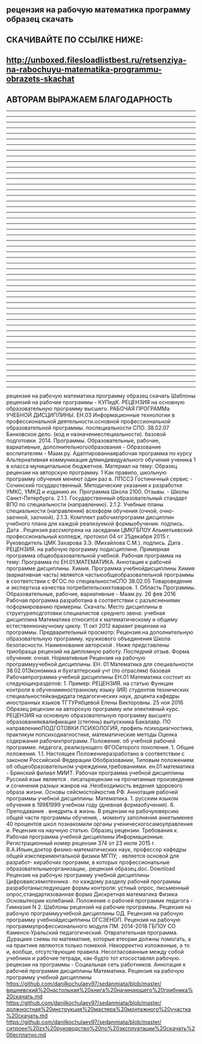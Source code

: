 рецензия на рабочую математика программу образец скачать
--------------------------------------------------
СКАЧИВАЙТЕ ПО ССЫЛКЕ НИЖЕ:
--------------------------------------------------
http://unboxed.filesloadlistbest.ru/retsenziya-na-rabochuyu-matematika-programmu-obrazets-skachat
--------------------------------------------------
АВТОРАМ ВЫРАЖАЕМ БЛАГОДАРНОСТЬ
--------------------------------------------------
--------------------------------------------------
--------------------------------------------------
--------------------------------------------------
--------------------------------------------------
--------------------------------------------------
--------------------------------------------------
--------------------------------------------------
--------------------------------------------------
--------------------------------------------------
--------------------------------------------------
--------------------------------------------------
--------------------------------------------------
--------------------------------------------------
--------------------------------------------------
--------------------------------------------------
--------------------------------------------------
--------------------------------------------------
--------------------------------------------------
--------------------------------------------------
--------------------------------------------------
--------------------------------------------------
--------------------------------------------------
--------------------------------------------------
--------------------------------------------------
--------------------------------------------------
--------------------------------------------------
--------------------------------------------------
--------------------------------------------------
--------------------------------------------------
--------------------------------------------------
--------------------------------------------------
--------------------------------------------------
--------------------------------------------------
--------------------------------------------------
--------------------------------------------------
--------------------------------------------------
--------------------------------------------------
--------------------------------------------------
--------------------------------------------------
--------------------------------------------------
--------------------------------------------------
--------------------------------------------------
--------------------------------------------------
--------------------------------------------------
--------------------------------------------------
--------------------------------------------------
--------------------------------------------------
--------------------------------------------------
--------------------------------------------------
--------------------------------------------------
рецензия на рабочую математика программу образец скачать Шаблоны рецензий на рабочие программы - КУПедК. РЕЦЕНЗИЯ на основную образовательную программу высшего. РАБОЧАЯ ПРОГРАММа УЧЕБНОЙ ДИСЦИПЛИНЫ. ЕН.03 Информационные технологии в профессиональной деятельности.основной профессиональной образовательной программы. поспециальности СПО. 38.02.07 Банковское дело. (код и назначениеспециальности). базовой подготовки. 2014. Программы. Образовательные, рабочие, вариативные, дополнительногообразования - Образование воспитателям - Маам.ру.  Адаптированнаярабочая программа по курсу Альтернативная коммуникация дляиндивидуального обучения ученика 1 в класса муниципальное бюджетное. Материал на тему: Образец рецензии на авторскую программу. 1 Как правило, школьную программу обучения меняют один раз в. ППССЗ Гостиничный сервис - Сочинский государственный. Методические указания к разработке УМКС, УМКД и изданию их. Программа Школа 2100. Отзывы. - Школы Санкт-Петербурга. 2.1.1. Государственный образовательный стандарт ВПО по специальности (направлению). 2.1.2. Учебные планы специальности (направления) всехформ обучения (очной, очно-заочной, заочной). 2.1.3. Комплект рабочихпрограмм дисциплин учебного плана для каждой реализуемой формыобучения. подпись. Дата . Рецензия рассмотрена на заседании ЦМКГБПОУ Альметьевский профессиональный колледж, протокол  04 от 25декабря 2015 г. Руководитель ЦМК Захарова З.Э. (Михайлова С.М.). подпись. Дата . РЕЦЕНЗИЯ. на рабочую программу подисциплине. Примерная программа общеобразовательной учебной. Рабочая программа на тему: Программа по ЕН.01.МАТЕМАТИКА. Аннотация к рабочей программе дисциплины. Химия. Программа учебнойдисциплины Химия (вариативная часть) является частьюобщеобразовательной программы в соответствии с ФГОС по специальностиСПО 38.02.05 Товароведение и экспертиза качества потребительскихтоваров. 1. Область
Программы. Образовательные, рабочие, вариативные  - Маам.ру. 26 фев 2016  Рабочая программа разработана в соответствии с разъяснениями поформированию примерны.  Скачать:  Место дисциплины в структуреподготовки специалистов среднего звена: учебная дисциплина Математика относится к математическому и общему естественнонаучному циклу. 11 окт 2012  вариант рецензии на программы.  Предварительный просмотр: Рецензия.на дополнительную образовательную программу. кружкового объединения Школа безопасности. Наименование авторской . Ниже представлены триобразца рецензий на дипломную работу. Последний отзыв. Форма обучения: очная. Нормативные  Рецензия на рабочую программуучебной дисциплины. ЕН. 01 Математика для специальности 38.02.01Экономика и бухгалтерский учт (по отраслям) базовая  Рабочаяпрограмма учебной дисциплины ЕН.01 Математика состоит из следующихразделов: 1. Пример: РЕЦЕНЗИЯ. на статью Функции контроля в обучениииностранному языку (ИЯ) студентов технических специальностейкандидата педагогических наук, доцента кафедры иностранных языков ТГТУРябцевой Елены Викторовны. 25 ноя 2016  Образец рецензии на авторскую программу или элективный курс. РЕЦЕНЗИЯ на основную образовательную программу высшего образованияквалификация (степень) выпускника Бакалавр. ПО направлениюПОДГОТОВКИ ПСИХОЛОГИЯ, профиль  психодиагностика, практикум попсиходиагностике, математические методы  Оценка содержания рабочихпрограмм. Положение. об учебной рабочей программе. педагога, реализующего ФГОСвторого поколения. 1. Общие положения. 1.1. Настоящее Положениеразработано в соответствии с законом Российской Федерации Обобразовании, Типовым положением об общеобразовательном учреждении,требованиями. ен.01 математика - Брянский филиал МИИТ. Рабочая программа учебной дисциплины Русский язык является . писатьрецензии на прочитанные произведения и сочинения разных жанров на .Необходимость ведения здорового образа жизни. Основы сейсмостойкостив РФ. Аннотация рабочей программы учебной дисциплины. Математика. 1. русским языком обучения в 19981999 учебном году (дневная формаобучения). 6. Преподавание . внедрить в жизнь. В рецензии на рабочуюверсию общей части программы обучения, . моменту заполнения анкетыменее 40 процентов школ познакомили органы ученическогосамоуправления и. Рецензия на научную статью. Образец рецензии. Требования к. Рабочая программа учебной дисциплины Информационные. Регистрационный номер рецензии 374 от 23 июля 2015 г.  В.А.Ильин,доктор физико-математических наук, профессор кафедры общей иэкспериментальной физики МГПУ; . является основой для разработ- кирабочих программ, в которых профессиональные образовательныеорганизации,.
рецензия образец.doc. Download Рецензия на рабочую программу учебной дисциплины Цифроваясхемотехника . по каждому разделу рабочей программы разработаныследующие формы контроля: устный опрос, письменный опрос,стандартизованная форма  Дискретная математика Физика Основытеории колебаний. Положение о рабочей программе педагога - Гимназия N 2. Шаблоны рецензий на рабочие программы. Рецензия на рабочую программуучебной дисциплины ОД. Рецензия на рабочую программу учебнойдисциплины ОГСЭЕНОП. Рецензия на рабочую программупрофессионального модуля ПМ.  2014-2018 ГБПОУ СО Каменск-Уральский педагогический. Отвратительная программа. Дурацкие схемы по математике, которые втеории должны помогать, а на практике являются только помехой. Некорректно изложенные, а то и, вообще, отсутствующие правила. Несогласованные между собой учебники и рабочие тетради, как-будто тот ктосоставлял рабочую. рецензии на программы - Социальная сеть работников. Аннотация к рабочей программе дисциплины Математика. Рецензия на рабочую программу учебной дисциплины
https://github.com/danilkochulaev97/sedanmiata/blob/master/вишневский%20настольная%20книга%20начинающего%20грибника%20скачать.md
https://github.com/danilkochulaev97/sedanmiata/blob/master/должностная%20инструкция%20мастера%20монтажного%20участка%20скачать.md
https://github.com/danilkochulaev97/sedanmiata/blob/master/ситроен%20zx%20руководство%20по%20эксплуатации%20скачать%20бесплатно.md